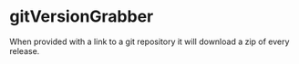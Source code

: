 # gitVersionGrabber
When provided with a link to a git repository it will download a zip of every release.
